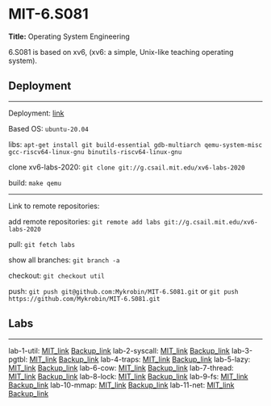 # MIT-6.S081
**Title:** Operating System Engineering

6.S081 is based on xv6, (xv6: a simple, Unix-like teaching operating system).

## Deployment

---

Deployment: [link](http://mykrobin.github.io/2021/06/22/MIT-6-S081-0-deployment/)

Based OS: `ubuntu-20.04`

libs: `apt-get install git build-essential gdb-multiarch qemu-system-misc gcc-riscv64-linux-gnu binutils-riscv64-linux-gnu`

clone xv6-labs-2020: `git clone git://g.csail.mit.edu/xv6-labs-2020`

build: `make qemu`

---

Link to remote repositories:

add remote repositories: `git remote add labs git://g.csail.mit.edu/xv6-labs-2020`

pull: `git fetch labs`

show all branches: `git branch -a`

checkout: `git checkout util`

push: `git push git@github.com:Mykrobin/MIT-6.S081.git` or  `git push https://github.com/Mykrobin/MIT-6.S081.git`

## Labs

---

lab-1-util:   [MIT_link](https://pdos.csail.mit.edu/6.828/2020/labs/util.html)     [Backup_link](http://mykrobin.github.io/2021/06/22/MIT-6-S081-1-util/)
lab-2-syscall:   [MIT_link](https://pdos.csail.mit.edu/6.828/2020/labs/syscall.html)     [Backup_link](http://mykrobin.github.io/2021/06/22/MIT-6-S081-1-util/)
lab-3-pgtbl:   [MIT_link](https://pdos.csail.mit.edu/6.828/2020/labs/pgtbl.html)     [Backup_link](http://mykrobin.github.io/2021/06/22/MIT-6-S081-1-util/)
lab-4-traps:   [MIT_link](https://pdos.csail.mit.edu/6.828/2020/labs/traps.html)     [Backup_link](http://mykrobin.github.io/2021/06/22/MIT-6-S081-1-util/)
lab-5-lazy:   [MIT_link](https://pdos.csail.mit.edu/6.828/2020/labs/lazy.html)     [Backup_link](http://mykrobin.github.io/2021/06/22/MIT-6-S081-1-util/)
lab-6-cow:   [MIT_link](https://pdos.csail.mit.edu/6.828/2020/labs/cow.html)     [Backup_link](http://mykrobin.github.io/2021/06/22/MIT-6-S081-1-util/)
lab-7-thread:   [MIT_link](https://pdos.csail.mit.edu/6.828/2020/labs/thread.html)     [Backup_link](http://mykrobin.github.io/2021/06/22/MIT-6-S081-1-util/)
lab-8-lock:   [MIT_link](https://pdos.csail.mit.edu/6.828/2020/labs/lock.html)     [Backup_link](http://mykrobin.github.io/2021/06/22/MIT-6-S081-1-util/)
lab-9-fs:   [MIT_link](https://pdos.csail.mit.edu/6.828/2020/labs/fs.html)     [Backup_link](http://mykrobin.github.io/2021/06/22/MIT-6-S081-1-util/)
lab-10-mmap:   [MIT_link](https://pdos.csail.mit.edu/6.828/2020/labs/mmap.html)     [Backup_link](http://mykrobin.github.io/2021/06/22/MIT-6-S081-1-util/)
lab-11-net:   [MIT_link](https://pdos.csail.mit.edu/6.828/2020/labs/net.html)     [Backup_link](http://mykrobin.github.io/2021/06/22/MIT-6-S081-1-util/)

